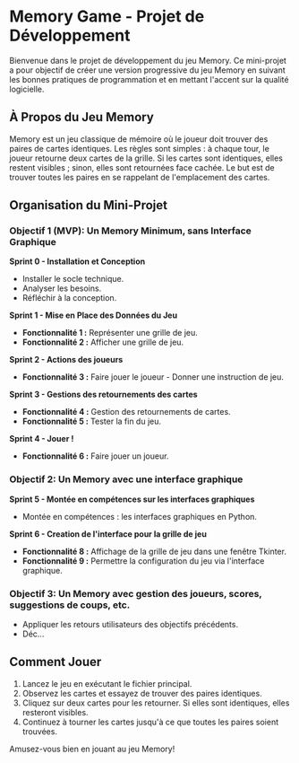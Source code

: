 
# Memory Game - Projet de Développement

Bienvenue dans le projet de développement du jeu Memory. Ce mini-projet a pour objectif de créer une version progressive du jeu Memory en suivant les bonnes pratiques de programmation et en mettant l'accent sur la qualité logicielle.

## À Propos du Jeu Memory

Memory est un jeu classique de mémoire où le joueur doit trouver des paires de cartes identiques. Les règles sont simples : à chaque tour, le joueur retourne deux cartes de la grille. Si les cartes sont identiques, elles restent visibles ; sinon, elles sont retournées face cachée. Le but est de trouver toutes les paires en se rappelant de l'emplacement des cartes.

## Organisation du Mini-Projet

### Objectif 1 (MVP): Un Memory Minimum, sans Interface Graphique

**Sprint 0 - Installation et Conception**
- Installer le socle technique.
- Analyser les besoins.
- Réfléchir à la conception.

**Sprint 1 - Mise en Place des Données du Jeu**
- **Fonctionnalité 1 :** Représenter une grille de jeu.
- **Fonctionnalité 2 :** Afficher une grille de jeu.

**Sprint 2 - Actions des joueurs**
- **Fonctionnalité 3 :** Faire jouer le joueur - Donner une instruction de jeu.

**Sprint 3 - Gestions des retournements des cartes**
- **Fonctionnalité 4 :** Gestion des retournements de cartes.
- **Fonctionnalité 5 :** Tester la fin du jeu.

**Sprint 4 - Jouer !**
- **Fonctionnalité 6 :** Faire jouer un joueur.

### Objectif 2: Un Memory avec une interface graphique
**Sprint 5 - Montée en compétences sur les interfaces graphiques**
- Montée en compétences : les interfaces graphiques en Python.

**Sprint 6 - Creation de l'interface pour la grille de jeu**
- **Fonctionnalité 8 :** Affichage de la grille de jeu dans une fenêtre Tkinter.
- **Fonctionnalité 9 :** Permettre la configuration du jeu via l'interface graphique.

### Objectif 3: Un Memory avec gestion des joueurs, scores, suggestions de coups, etc.
- Appliquer les retours utilisateurs des objectifs précédents.
- Déc...

## Comment Jouer

1. Lancez le jeu en exécutant le fichier principal.
2. Observez les cartes et essayez de trouver des paires identiques.
3. Cliquez sur deux cartes pour les retourner. Si elles sont identiques, elles resteront visibles.
4. Continuez à tourner les cartes jusqu'à ce que toutes les paires soient trouvées.

Amusez-vous bien en jouant au jeu Memory!
